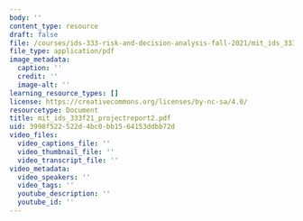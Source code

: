 ```yaml
---
body: ''
content_type: resource
draft: false
file: /courses/ids-333-risk-and-decision-analysis-fall-2021/mit_ids_333f21_projectreport22.pdf
file_type: application/pdf
image_metadata:
  caption: ''
  credit: ''
  image-alt: ''
learning_resource_types: []
license: https://creativecommons.org/licenses/by-nc-sa/4.0/
resourcetype: Document
title: mit_ids_333f21_projectreport2.pdf
uid: 3998f522-522d-4bc0-bb15-64153ddbb72d
video_files:
  video_captions_file: ''
  video_thumbnail_file: ''
  video_transcript_file: ''
video_metadata:
  video_speakers: ''
  video_tags: ''
  youtube_description: ''
  youtube_id: ''
---
```

